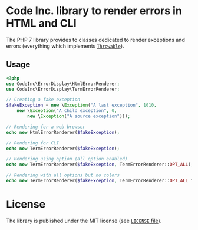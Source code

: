 # Code Inc. library to render errors in HTML and CLI

The PHP 7 library provides to classes dedicated to render exceptions and errors (everything which implements [`Throwable`](http://php.net/manual/fr/class.throwable.php)).

## Usage

```php
<?php
use CodeInc\ErrorDisplay\HtmlErrorRenderer;
use CodeInc\ErrorDisplay\TermErrorRenderer;

// Creating a fake exception
$fakeException = new \Exception("A last exception", 1010, 
    new \Exception("A child exception", 0,
        new \Exception("A source exception")));

// Rendering for a web browser
echo new HtmlErrorRenderer($fakeException);

// Rendering for CLI
echo new TermErrorRenderer($fakeException);

// Rendering using option (all option enabled)
echo new TermErrorRenderer($fakeException, TermErrorRenderer::OPT_ALL);

// Rendering with all options but no colors
echo new TermErrorRenderer($fakeException, TermErrorRenderer::OPT_ALL ^ TermErrorRenderer::OPT_COLORS);
```


# License

The library is published under the MIT license (see [`LICENSE` file](https://github.com/codeinchq/lib-errordisplay/blob/master/LICENSE)). 